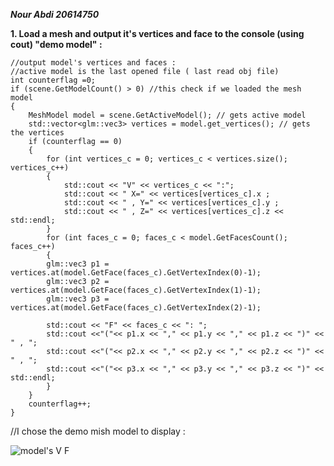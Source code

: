 ***Nour Abdi 20614750***

**1. Load a mesh and output it's vertices and face to the console (using cout) "demo model" :**
```
//output model's vertices and faces :
//active model is the last opened file ( last read obj file)
int counterflag =0;
if (scene.GetModelCount() > 0) //this check if we loaded the mesh model
{
	MeshModel model = scene.GetActiveModel(); // gets active model 
	std::vector<glm::vec3> vertices = model.get_vertices(); // gets the vertices
	if (counterflag == 0)
	{
		for (int vertices_c = 0; vertices_c < vertices.size(); vertices_c++)
		{
			std::cout << "V" << vertices_c << ":";
			std::cout << " X=" << vertices[vertices_c].x ;
			std::cout << " , Y=" << vertices[vertices_c].y ;
			std::cout << " , Z=" << vertices[vertices_c].z << std::endl;
		}
		for (int faces_c = 0; faces_c < model.GetFacesCount(); faces_c++)
		{
		glm::vec3 p1 = vertices.at(model.GetFace(faces_c).GetVertexIndex(0)-1);
		glm::vec3 p2 = vertices.at(model.GetFace(faces_c).GetVertexIndex(1)-1);
		glm::vec3 p3 = vertices.at(model.GetFace(faces_c).GetVertexIndex(2)-1);

		std::cout << "F" << faces_c << ": ";
		std::cout <<"("<< p1.x << "," << p1.y << "," << p1.z << ")" << " , ";
		std::cout <<"("<< p2.x << "," << p2.y << "," << p2.z << ")" << " , ";
		std::cout <<"("<< p3.x << "," << p3.y << "," << p3.z << ")" << std::endl;
		}
	}
	counterflag++;
}
```
//I chose the demo mish model to display :

![model's V F](https://user-images.githubusercontent.com/34486030/98798182-3e6ad000-2416-11eb-8186-52ebd1dd49c9.png)

